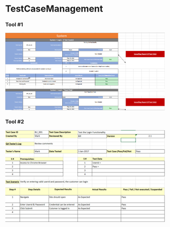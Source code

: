 # TestCaseManagement

### Tool #1
![Image of Test Case Management Tool #1](img/1.png)

### Tool #2
![Image of Test Case Management Tool #2](img/2.png)